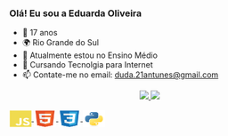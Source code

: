 ### Olá! Eu sou a Eduarda Oliveira

- 🎈 17 anos
- 🌍 Rio Grande do Sul
- 🔭 Atualmente estou no Ensino Médio
- 🌱 Cursando Tecnolgia para Internet
- 📫 Contate-me no email: duda.21antunes@gmail.com

<div align="center">
  <a href="https://github.com/eduarda-antunes">
  <img height="130em" src="https://github-readme-stats.vercel.app/api?username=eduarda-antunes&show_icons=true&theme=dracula&include_all_commits=true&count_private=true"/>
  <img height="130em" src="https://github-readme-stats.vercel.app/api/top-langs/?username=eduarda-antunes&layout=compact&langs_count=7&theme=dracula"/>
</div>
  
 <div style="display: inline_block"><br>
 <img align="center" alt="Rafa-Js" height="30" width="40" src="https://raw.githubusercontent.com/devicons/devicon/master/icons/javascript/javascript-plain.svg">
 <img align="center" alt="Rafa-HTML" height="30" width="40" src="https://raw.githubusercontent.com/devicons/devicon/master/icons/html5/html5-original.svg">
 <img align="center" alt="Rafa-CSS" height="30" width="40" src="https://raw.githubusercontent.com/devicons/devicon/master/icons/css3/css3-original.svg">
 <img align="center" alt="Rafa-Python" height="30" width="40" src="https://raw.githubusercontent.com/devicons/devicon/master/icons/python/python-original.svg">
  
  ##
